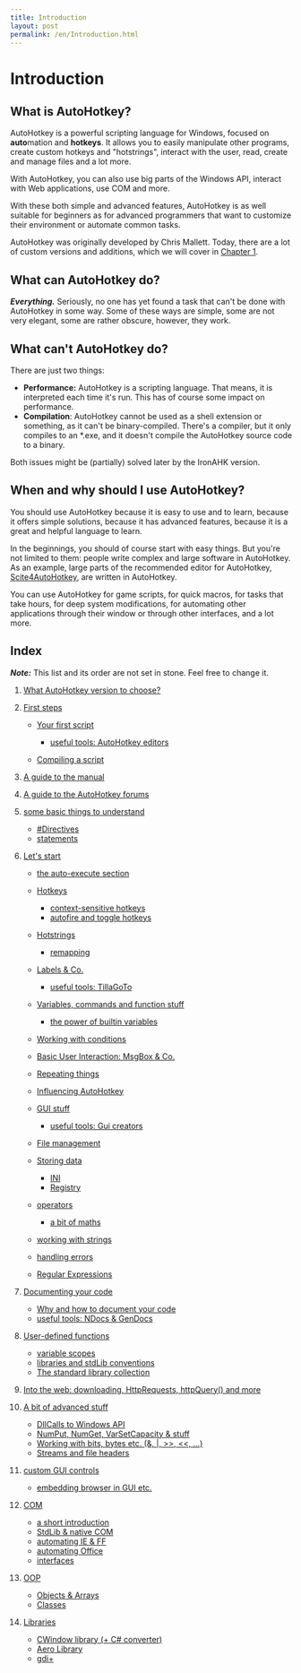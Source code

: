 ```yaml
---
title: Introduction
layout: post
permalink: /en/Introduction.html
---
```


# Introduction

## What is AutoHotkey?
AutoHotkey is a powerful scripting language for Windows, focused on **auto**mation and **hotkeys**. It allows you to easily manipulate other programs, create custom hotkeys and "hotstrings", interact with the user, read, create and manage files and a lot more.

With AutoHotkey, you can also use big parts of the Windows API, interact with Web applications, use COM and more.

With these both simple and advanced features, AutoHotkey is as well suitable for beginners as for advanced programmers that want to customize their environment or automate common tasks.

AutoHotkey was originally developed by Chris Mallett. Today, there are a lot of custom versions and additions, which we will cover in [Chapter 1](What-Version-To-Choose.html).

## What can AutoHotkey do?
***Everything.*** Seriously, no one has yet found a task that can't be done with AutoHotkey in some way. Some of these ways are simple, some are not very elegant, some are rather obscure, however, they work.

## What can't AutoHotkey do?
There are just two things:
* **Performance:** AutoHotkey is a scripting language. That means, it is interpreted each time it's run. This has of course some impact on performance.
* **Compilation**: AutoHotkey cannot be used as a shell extension or something, as it can't be binary-compiled. There's a compiler, but it only compiles to an \*.exe, and it doesn't compile the AutoHotkey source code to a binary.

Both issues might be (partially) solved later by the IronAHK version.


## When and why should I use AutoHotkey?
You should use AutoHotkey because it is easy to use and to learn, because it offers simple solutions, because it has advanced features, because it is a great and helpful language to learn.

In the beginnings, you should of course start with easy things. But you're not limited to them: people write complex and large software in AutoHotkey. As an example, large parts of the recommended editor for AutoHotkey, [Scite4AutoHotkey](http://www.autohotkey.com/forum/viewtopic.php?t=58820), are written in AutoHotkey.

You can use AutoHotkey for game scripts, for quick macros, for tasks that take hours, for deep system modifications, for automating other applications through their window or through other interfaces, and a lot more.

## Index
***Note:*** This list and its order are not set in stone. Feel free to change it.

1. [What AutoHotkey version to choose?](What-Version-To-Choose.html)

2. [First steps](First-steps.html)

	- [Your first script](Your-First-Script.html)

		- [useful tools: AutoHotkey editors](Useful-Tools-Editors.html)
	- [Compiling a script](Compiling.html)

3. [A guide to the manual](Guide-Manual.html)

4. [A guide to the AutoHotkey forums](Guide-Forums.html)

5. [some basic things to understand](Basic-Concepts.html)
	- [#Directives](Directives.html)<!-- content to be moved to "Influencing AutoHotkey" -->
	- [statements](Statements.html)<!-- content to be moved / deleted -->

6. [Let's start](Lets-start.html)
	- [the auto-execute section](auto-execute-section.html)
	- [Hotkeys]()
		- [context-sensitive hotkeys]() <!-- including #if & friends, but without covering in detail || or just #IfWinActive + #if later?  -->
		- [autofire and toggle hotkeys]()
	- [Hotstrings]()

		- [remapping]()
	- [Labels & Co.](Labels.html)

		- [useful tools: TillaGoTo](Useful-Tools-TillaGoTo.html)
	- [Variables, commands and function stuff](Variables-functions-commands.html)

		- [the power of builtin variables](builtin-variables.html)
	- [Working with conditions](Working-with-conditions.html)
	- [Basic User Interaction: MsgBox & Co.](Basic-user-interaction.html)
	- [Repeating things](Repeating.html)
	- [Influencing AutoHotkey]() <!-- directives! -->
	- [GUI stuff]()

		- [useful tools: Gui creators]()<!-- take from Coding-Environment.markdown -->
	- [File management]()
	- [Storing data]()
		- [INI]()
		- [Registry]()
	- [operators]()
		- [a bit of maths]()
	- [working with strings]()
	- [handling errors]() <!-- ErrorLevel + try/catch/throw -->
	- [Regular Expressions]()

7. [Documenting your code]()
	- [Why and how to document your code]()
	- [useful tools: NDocs & GenDocs]()

8. [User-defined functions]() <!-- including byRef -->
	- [variable scopes]()
	- [libraries and stdLib conventions]()
	- [The standard library collection]()

9. [Into the web: downloading, HttpRequests, httpQuery() and more]()

10. [A bit of advanced stuff]()
	- [DllCalls to Windows API]()
	- [NumPut, NumGet, VarSetCapacity & stuff]()
	- [Working with bits, bytes etc. (&, |, >>, <<, ...)]()
	- [Streams and file headers]()

11. [custom GUI controls]()
	- [embedding browser in GUI etc.]()

12. [COM]()
	- [a short introduction]()
	- [StdLib & native COM]()
	- [automating IE & FF]()
	- [automating Office]()
	- [interfaces]()

13. [OOP]()
	- [Objects & Arrays]()
	- [Classes]()

14. [Libraries]()
    - [CWindow library (+ C# converter)]()
    - [Aero Library]()
    - [gdi+]()
